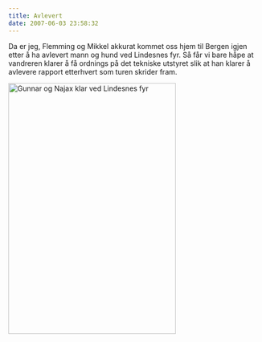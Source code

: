```yaml
---
title: Avlevert
date: 2007-06-03 23:58:32
---
```


Da er jeg, Flemming og Mikkel akkurat kommet oss hjem til Bergen igjen etter å ha avlevert mann og hund ved Lindesnes fyr.  Så får vi bare håpe at vandreren klarer å få ordnings på det tekniske utstyret slik at han klarer å avlevere rapport etterhvert som turen skrider fram.

<a href="http://www.flickr.com/photos/gisle/528588353/"><img src="http://farm1.static.flickr.com/232/528588353_441f1995ec.jpg" width="333" height="500" alt="Gunnar og Najax klar ved Lindesnes fyr" /></a>
